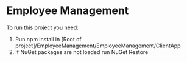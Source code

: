 # Employee Management
To run this project you need:
1. Run npm install in [Root of project]/EmployeeManagement/EmployeeManagement/ClientApp
2. If NuGet packages are not loaded run NuGet Restore